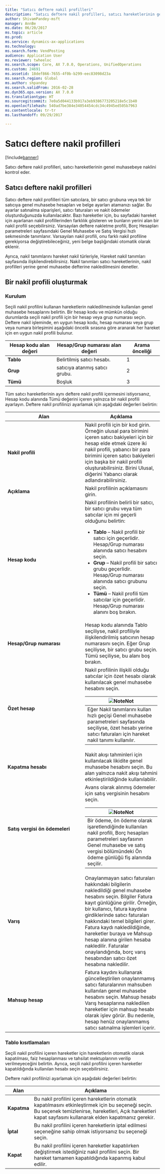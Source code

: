 ```yaml
---
title: "Satıcı deftere nakil profilleri"
description: "Satıcı deftere nakil profilleri, satıcı hareketlerinin genel muhasebeye naklini kontrol eder."
author: ShivamPandey-msft
manager: AnnBe
ms.date: 06/20/2017
ms.topic: article
ms.prod: 
ms.service: dynamics-ax-applications
ms.technology: 
ms.search.form: VendPosting
audience: Application User
ms.reviewer: twheeloc
ms.search.scope: Core, AX 7.0.0, Operations, UnifiedOperations
ms.custom: 24691
ms.assetid: 18def866-7655-4f0b-b299-eec83098d23a
ms.search.region: Global
ms.author: shpandey
ms.search.validFrom: 2016-02-28
ms.dyn365.ops.version: AX 7.0.0
ms.translationtype: HT
ms.sourcegitcommit: 7e0a5d044133b917a3eb9386773205218e5c1b40
ms.openlocfilehash: 540ad7be384e34054454cdc34c4945ed505b7963
ms.contentlocale: tr-tr
ms.lasthandoff: 09/29/2017

---
```


# <a name="vendor-posting-profiles"></a>Satıcı deftere nakil profilleri

[!include[banner](../includes/banner.md)]


Satıcı deftere nakil profilleri, satıcı hareketlerinin genel muhasebeye naklini kontrol eder.

<a name="vendor-posting-profiles"></a>Satıcı deftere nakil profilleri
-----------------------

Satıcı deftere nakil profilleri tüm satıcılara, bir satıcı grubuna veya tek bir satıcıya genel muhasebe hesapları ve belge ayarları atamanızı sağlar. Bu ayarlar satınalma siparişleri, satıcı faturaları ve nakit ödemeler oluşturduğunuzda kullanılacaktır. Bazı hareketler için, bu sayfadaki hareket için ayarlanan nakil profillerinden farklılık gösteren ve bunların yerini alan bir nakil profili seçebilirsiniz. Varsayılan deftere nakletme profili, Borç Hesapları parametreleri sayfasındaki Genel Muhasebe ve Satış Vergisi hızlı sekmesinde tanımlanır. Varsayılan nakil profili, onu farklı nakil profiline gerekiyorsa değiştirebileceğiniz, yeni belge başlığındaki otomatik olarak eklenir.

Ayrıca, nakil tanımlarını hareket nakil türleriyle, Hareket nakil tanımları sayfasında ilişkilendirebilirsiniz. Nakil tanımları satıcı hareketlerinin, nakil profilleri yerine genel muhasebe defterine nakledilmesini denetler.

## <a name="creating-a-posting-profile"></a>Bir nakil profili oluşturmak
### <a name="setup"></a>**Kurulum**

Seçili nakil profilini kullanan hareketlerin nakledilmesinde kullanılan genel muhasebe hesaplarını belirtin. Bir hesap kodu ve mümkün olduğu durumlarda seçili nakil profili için bir hesap veya grup numarası seçin. Deftere nakil işleminde, en uygun hesap kodu, hesap numarası veya grup veya numara birleşimini aşağıdaki öncelik sırasına göre aranarak her hareket için en uygun nakil profili bulunur.

| **Hesap kodu** alan değeri | **Hesap/Grup numarası** alan değeri        | Arama önceliği |
|------------------------------|---------------------------------------------|-----------------|
| **Tablo**                    | Belirtilmiş satıcı hesabı.                     | 1               |
| **Grup**                    | satıcıya atanmış satıcı grubu. | 2               |
| **Tümü**                      | Boşluk                                       | 3               |

Tüm satıcı hareketlerinin aynı deftere nakil profili içermesini istiyorsanız, Hesap kodu alanında Tümü değerini içeren yalnızca bir nakil profili ayarlayın. Deftere nakil profilinizi ayarlamak için aşağıdaki değerleri belirtin:

<table>
<colgroup>
<col width="50%" />
<col width="50%" />
</colgroup>
<thead>
<tr class="header">
<th>Alan</th>
<th>Açıklama</th>
</tr>
</thead>
<tbody>
<tr class="odd">
<td><strong>Nakil profili</strong></td>
<td>Nakil profili için bir kod girin. Örneğin ulusal para birimini içeren satıcı bakiyeleri için bir hesap elde etmek üzere iki nakil profili, yabancı bir para birimini içeren satıcı bakiyeleri için başka bir nakil profili oluşturabilirsiniz. Birini Ulusal, diğerini Yabancı olarak adlandırabilirsiniz.</td>
</tr>
<tr class="even">
<td><strong>Açıklama</strong></td>
<td>Nakil profilinin açıklamasını girin.</td>
</tr>
<tr class="odd">
<td><strong>Hesap kodu</strong></td>
<td>Nakil profilinin belirli bir satıcı, bir satıcı grubu veya tüm satıcılar için mi geçerli olduğunu belirtin:
<ul>
<li><strong>Tablo</strong> – Nakil profili bir satıcı için geçerlidir. Hesap/Grup numarası alanında satıcı hesabını seçin.</li>
<li><strong>Grup</strong> – Nakil profili bir satıcı grubu geçerlidir. Hesap/Grup numarası alanında satıcı grubunu seçin.</li>
<li><strong>Tümü</strong> – Nakil profili tüm satıcılar için geçerlidir. Hesap/Grup numarası alanını boş bırakın.</li>
</ul></td>
</tr>
<tr class="even">
<td><strong>Hesap/Grup numarası</strong></td>
<td>Hesap kodu alanında Tablo seçiliyse, nakil profiliyle ilişkilendirilmiş satıcının hesap numarasını seçin. Eğer Grup seçiliyse, bir satıcı grubu seçin. Tümü seçiliyse, bu alanı boş bırakın.</td>
</tr>
<tr class="odd">
<td><strong>Özet hesap</strong></td>
<td>Nakil profilinin ilişkili olduğu satıcılar için özet hesabı olarak kullanılacak genel muhasebe hesabını seçin.
<div class="alert">
<table>
<thead>
<tr class="header">
<th><img src="https://i-technet.sec.s-msft.com/areas/global/content/clear.gif" title="Not:" alt="Note" id="alert_note" class="cl_IC101471" /><strong>Not</strong></th>
</tr>
</thead>
<tbody>
<tr class="odd">
<td>Eğer Nakil tanımlarını kullan hızlı geçişi Genel muhasebe parametreleri sayfasında seçiliyse, özet hesabı yerine satıcı faturaları için hareket nakil tanımı kullanılır.</td>
</tr>
</tbody>
</table>
</div></td>
</tr>
<tr class="even">
<td><strong>Kapatma hesabı</strong></td>
<td>Nakit akışı tahminleri için kullanılacak likidite genel muhasebe hesabını seçin. Bu alan yalnızca nakit akışı tahmini etkinleştirildiğinde kullanılabilir.</td>
</tr>
<tr class="odd">
<td><strong>Satış vergisi ön ödemeleri</strong></td>
<td>Avans olarak alınmış ödemeler için satış vergisinin hesabını seçin.
<div class="alert">
<table>
<thead>
<tr class="header">
<th><img src="https://i-technet.sec.s-msft.com/areas/global/content/clear.gif" title="Not:" alt="Note" id="alert_note" class="cl_IC101471" /><strong>Not</strong></th>
</tr>
</thead>
<tbody>
<tr class="odd">
<td>Bir ödeme, ön ödeme olarak işaretlendiğinde kullanılan nakil profili, Borç hesapları parametreleri sayfasının Genel muhasebe ve satış vergisi bölümündeki Ön ödeme günlüğü fiş alanında seçilir.</td>
</tr>
</tbody>
</table>
</div></td>
</tr>
<tr class="even">
<td><strong>Varış</strong></td>
<td>Onaylanmayan satıcı faturaları hakkındaki bilgilerin nakledildiği genel muhasebe hesabını seçin. Bilgiler Fatura kayıt günlüğüne girilir. Örneğin, bir kullanıcı, fatura kaydına girdiklerinde satıcı faturaları hakkındaki temel bilgileri girer. Fatura kaydı nakledildiğinde, hareketler buraya ve Mahsup hesap alanına girilen hesaba nakledilir. Faturalar onaylandığında, borç varış hesabından satıcı özet hesabına nakledilir.</td>
</tr>
<tr class="odd">
<td><strong>Mahsup hesap</strong></td>
<td>Fatura kaydını kullanarak güncelleştirilen onaylanmamış satıcı faturalarının mahsuben kullanılan genel muhasebe hesabını seçin. Mahsup hesabı Varış hesaplarına nakledilen hareketler için mahsup hesabı olarak işlev görür. Bu nedenle, hesap henüz onaylanmamış satıcı satınalma işlemleri içerir.</td>
</tr>
</tbody>
</table>
 

### <a name="table-restrictions"></a>**Tablo kısıtlamaları**

Seçili nakil profilini içeren hareketler için hareketlerin otomatik olarak kapatılması, faiz hesaplanması ve tahsilat mektuplarının verilip verilmeyeceğini belirtin. Ayrıca, seçili nakil profilini içeren hareketler kapatıldığında kullanılan hesabı seçin seçebilirsiniz.

Deftere nakil profilinizi ayarlamak için aşağıdaki değerleri belirtin:

| Alan          | Açıklama                                                                                                                                                                                                    |
|----------------|----------------------------------------------------------------------------------------------------------------------------------------------------------------------------------------------------------------|
| **Kapatma** | Bu nakil profilini içeren hareketlerin otomatik kapatılmasını etkinleştirmek için bu seçeneği seçin. Bu seçenek temizlenirse, hareketleri, Açık hareketleri kapat sayfasını kullanarak elden kapatmanız gerekir. |
| **İptal**     | Bu nakil profilini içeren hareketlerin iptal edilmesi seçeneğine sahip olmak istiyorsanız bu seçeneği seçin.                                                                                                               |
| **Kapat**      | Bu nakil profilini içeren hareketler kapatılırken değiştirmek istediğiniz nakil profilini seçin. Bir hareket tamamen kapatıldığında kapanmış kabul edilir.                                       |






